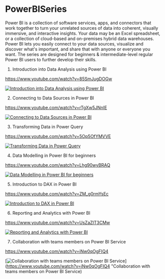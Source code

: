 # PowerBISeries
Power BI is a collection of software services, apps, and connectors that work together to turn your unrelated sources of data into coherent, visually immersive, and interactive insights. Your data may be an Excel spreadsheet, or a collection of cloud-based and on-premises hybrid data warehouses. Power BI lets you easily connect to your data sources, visualize and discover what's important, and share that with anyone or everyone you want. 
The series are designed for beginners & intermediate-level regular Power BI users to further develop their skills. 

1. Introduction into Data Analysis using Power BI

https://www.youtube.com/watch?v=85SmJugDOGw

[![Introduction into Data Analysis using Power BI](https://img.youtube.com/vi/85SmJugDOGw/0.jpg)](https://www.youtube.com/watch?v=85SmJugDOGw "Introduction into Data Analysis using Power BI")

2. Connecting to Data Sources in Power BI

https://www.youtube.com/watch?v=rTgXw5JNnIE

[![Connecting to Data Sources in Power BI](https://img.youtube.com/vi/rTgXw5JNnIE/0.jpg)](https://www.youtube.com/watch?v=rTgXw5JNnIE "Connecting to Data Sources in Power BI")

3. Transforming Data in Power Query

https://www.youtube.com/watch?v=5Op5OfYMVVE

[![Transforming Data in Power Query](https://img.youtube.com/vi/5Op5OfYMVVE/0.jpg)](https://www.youtube.com/watch?v=5Op5OfYMVVE "Transforming Data in Power Query")

4. Data Modelling in Power BI for beginners

https://www.youtube.com/watch?v=Lhg90wyBRAQ

[![Data Modelling in Power BI for beginners](https://img.youtube.com/vi/Lhg90wyBRAQ/0.jpg)](https://www.youtube.com/watch?v=Lhg90wyBRAQ "Data Modelling in Power BI for beginners")

5. Introduction to DAX in Power BI

https://www.youtube.com/watch?v=ZM_g0rmYsEc

[![Introduction to DAX in Power BI](https://img.youtube.com/vi/ZM_g0rmYsEc/0.jpg)](https://www.youtube.com/watch?v=ZM_g0rmYsEc "Introduction to DAX in Power BI")

6. Reporting and Analytics with Power BI

https://www.youtube.com/watch?v=UsZaZIT3CMw

[![Reporting and Analytics with Power BI](https://img.youtube.com/vi/UsZaZIT3CMw/0.jpg)](https://www.youtube.com/watch?v=UsZaZIT3CMw "Reporting and Analytics with Power BI")

7. Collaboration with teams members on Power BI Service

https://www.youtube.com/watch?v=iNw0qOgFIQ4

[![Collaboration with teams members on Power BI Service](https://img.youtube.com/vi/iNw0qOgFIQ4/0.jpg)](https://www.youtube.com/watch?v=iNw0qOgFIQ4 "Collaboration with teams members on Power BI Service)



